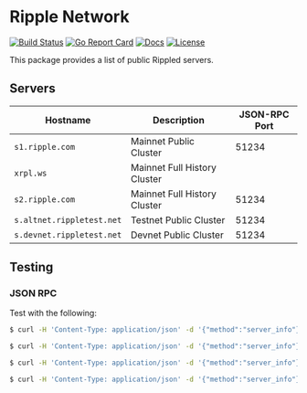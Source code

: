 # Ripple Network

[![Build Status][build-status-svg]][build-status-url]
[![Go Report Card][goreport-svg]][goreport-url]
[![Docs][docs-godoc-svg]][docs-godoc-url]
[![License][license-svg]][license-url]

This package provides a list of public Rippled servers.

## Servers

| Hostname                  | Description                  | JSON-RPC Port |
| ------------------------- | ---------------------------- | ------------- |
| `s1.ripple.com`           | Mainnet Public Cluster       | 51234 |
| `xrpl.ws`                 | Mainnet Full History Cluster |  |
| `s2.ripple.com`           | Mainnet Full History Cluster | 51234 |
| `s.altnet.rippletest.net` | Testnet Public Cluster       | 51234 |
| `s.devnet.rippletest.net` | Devnet Public Cluster        | 51234 |

## Testing

### JSON RPC

Test with the following:

```bash
$ curl -H 'Content-Type: application/json' -d '{"method":"server_info"}' https://s1.ripple.com:51234/

$ curl -H 'Content-Type: application/json' -d '{"method":"server_info"}' https://s2.ripple.com:51234/

$ curl -H 'Content-Type: application/json' -d '{"method":"server_info"}' https://s.altnet.rippletest.net:51234/ --insecure

$ curl -H 'Content-Type: application/json' -d '{"method":"server_info"}' https://s.devnet.rippletest.net:51234/ --insecure
```

 [build-status-svg]: https://github.com/wecoinshq/ripple-network/workflows/build/badge.svg?branch=master
 [build-status-url]: https://github.com/wecoinshq/ripple-network/actions
 [goreport-svg]: https://goreportcard.com/badge/github.com/wecoinshq/ripple-network
 [goreport-url]: https://goreportcard.com/report/github.com/wecoinshq/ripple-network
 [docs-godoc-svg]: https://pkg.go.dev/badge/github.com/wecoinshq/ripple-network
 [docs-godoc-url]: https://pkg.go.dev/github.com/wecoinshq/ripple-network
 [license-svg]: https://img.shields.io/badge/license-MIT-blue.svg
 [license-url]: https://github.com/wecoinshq/ripple-network/blob/master/LICENSE
